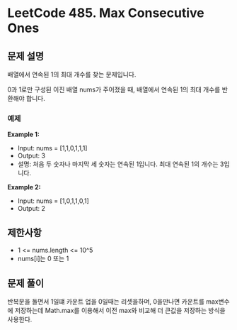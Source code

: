 # LeetCode 485. Max Consecutive Ones

## 문제 설명

배열에서 연속된 1의 최대 개수를 찾는 문제입니다.

0과 1로만 구성된 이진 배열 nums가 주어졌을 때, 배열에서 연속된 1의 최대 개수를 반환해야 합니다.

### 예제

**Example 1:**

- Input: nums = [1,1,0,1,1,1]
- Output: 3
- 설명: 처음 두 숫자나 마지막 세 숫자는 연속된 1입니다. 최대 연속된 1의 개수는 3입니다.

**Example 2:**

- Input: nums = [1,0,1,1,0,1]
- Output: 2

## 제한사항

- 1 <= nums.length <= 10^5
- nums[i]는 0 또는 1

## 문제 풀이

반복문을 돌면서 1일떄 카운트 업을 0일때는 리셋을하며, 0을만나면 카운트를 max변수에 저장하는데 Math.max를 이용해서 이전 max와 비교해 더 큰값을 저장하는 방식을 사용한다.
